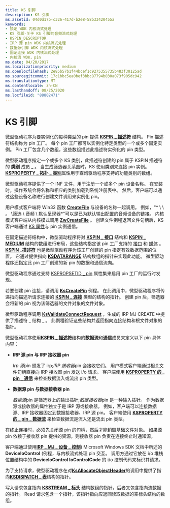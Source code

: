 ```yaml
---
title: KS 引脚
description: KS 引脚
ms.assetid: 04d0d17b-c326-417d-b2e8-58b33420455a
keywords:
- 锁定 WDK 内核流式处理
- KS 引脚-关于 KS 引脚的音频流式处理
- KSPIN_DESCRIPTOR
- IRP 源 pin WDK 内核流式处理
- 数据源引脚 WDK 内核流式处理
- 固定连接 WDK 内核流式处理
- 内核流 WDK，pin
ms.date: 04/20/2017
ms.localizationpriority: medium
ms.openlocfilehash: 2e85b57b1f44bcef1c9275355735b483f30125ad
ms.sourcegitcommit: 17c1bbc5ea0bef3bbc87794b030a073f905dc942
ms.translationtype: MT
ms.contentlocale: zh-CN
ms.lasthandoff: 08/25/2020
ms.locfileid: "88802471"
---
```

# <a name="ks-pins"></a>KS 引脚





微型驱动程序为要实例化的每种类型的 pin 提供 [**KSPIN \_ 描述符**](https://docs.microsoft.com/windows-hardware/drivers/ddi/ks/ns-ks-kspin_descriptor) 结构。 Pin 描述符结构称为 pin 工厂。 每个 pin 工厂都可以实例化特定类型的一个或多个固定实例。 Pin 工厂包含几个数组，这些数组描述此描述符实例化的 pin 类型。

微型驱动程序指定一个或多个 KS 类别，此描述符创建的 pin 属于 KSPIN 描述符的 **类别** 成员 \_ 。 当生成筛选器关系图时，KS 使用类别来连接 pin 实例。 [**KSPROPERTY \_ 拓扑 \_ 类别**](https://docs.microsoft.com/windows-hardware/drivers/stream/ksproperty-topology-categories)属性用于查询驱动程序支持的功能类别的数组。

微型驱动程序提供了一个 INF 文件，用于注册一个或多个 pin 设备名称。 在安装时，操作系统会将名称和相应的类别加载到系统注册表中。 然后，客户端可以通过这些设备名称进行创建文件调用来实例化 pin。

用户模式客户端将 Win32 函数 [**CreateFile**](https://docs.microsoft.com/windows/win32/api/fileapi/nf-fileapi-createfilea) 与设备的名称一起调用。 例如，"* \\ \\ 。 \\筛选 \\ 音频 \\ 默认呈现器*"可以是已为默认输出配置的音频设备的链接。 内核模式客户端从内核模式调用 [**ZwCreateFile**](https://docs.microsoft.com/windows-hardware/drivers/ddi/ntifs/nf-ntifs-ntcreatefile) 。 创建文件例程返回文件句柄后，KS 客户端通过 [KS 属性](ks-properties.md)与 pin 实例通信。

在固定描述符结构中，微型驱动程序将对 [**KSPIN \_ 接口**](https://docs.microsoft.com/previous-versions/ff563537(v=vs.85)) 结构和 [**KSPIN \_ MEDIUM**](https://docs.microsoft.com/previous-versions/ff563538(v=vs.85)) 结构的数组进行布局，这些结构指定该 pin 工厂支持的 [接口](ks-interfaces.md) 和 [媒体](ks-mediums.md) 。 [**KSPIN \_描述符**](https://docs.microsoft.com/windows-hardware/drivers/ddi/ks/ns-ks-kspin_descriptor) 也是微型驱动程序为该工厂创建的 pin 指定有效数据范围的位置。 它通过提供指向 [**KSDATARANGE**](https://docs.microsoft.com/previous-versions/ff561658(v=vs.85)) 结构数组的指针来实现此功能。 微型驱动程序还指定此 pin 工厂创建的新 pin 的数据和通信流向。

微型驱动程序通过支持 [KSPROPSETID \_ pin](https://docs.microsoft.com/windows-hardware/drivers/stream/kspropsetid-pin) 属性集来启用 pin 工厂的运行时发现。

若要创建 pin 连接，请调用 [**KsCreatePin**](https://docs.microsoft.com/windows-hardware/drivers/ddi/ks/nf-ks-kscreatepin) 例程。 在此调用中，微型驱动程序将传递指向描述所请求连接的 [**KSPIN \_ 连接**](https://docs.microsoft.com/windows-hardware/drivers/ddi/ks/ns-ks-kspin_connect) 类型的结构的指针。 创建 pin 后，筛选器会将新的 pin 视为该筛选器的文件对象的文件对象。

微型驱动程序调用 [**KsValidateConnectRequest**](https://docs.microsoft.com/windows-hardware/drivers/ddi/ks/nf-ks-ksvalidateconnectrequest) ，生成的 IRP MJ CREATE 中提供了描述符 \_ 结构 \_ 。 此例程验证这些结构并返回指向连接结构和根文件对象的指针。

微型驱动程序使用[**KSPIN \_ 描述符**](https://docs.microsoft.com/windows-hardware/drivers/ddi/ks/ns-ks-kspin_descriptor)结构的**数据流**和**通信**成员来定义以下 pin 具体内容：

-   **IRP 源 pin 与 IRP 接收器 pin**

    *Irp 源*pin 颁发了 irp;*IRP 接收器*pin 会接收它们。 用户模式客户端通过相关文件句柄直接向 IRP 接收器 pin 发送 i/o 请求。 客户端使用 [**KSPROPERTY 的 \_ pin \_ 通信**](https://docs.microsoft.com/windows-hardware/drivers/stream/ksproperty-pin-communication) 来检查数据流入或流出 pin 类型。

-   **数据源 pin 与数据接收器 pin**

    *数据源*pin 是筛选器上的输出插针;*数据接收器*pin 是一种输入插针。 作为数据源或接收器的属性独立于是 IRP 源或接收器。 例如，客户端可以连接数据源、IRP 接收器固定到数据接收器、IRP 源 pin。 客户端使用 [**KSPROPERTY 的 \_ pin \_ 数据流**](https://docs.microsoft.com/windows-hardware/drivers/stream/ksproperty-pin-dataflow) 来检查数据流是流入还是流出 pin 类型。

在终止连接时，必须先关闭源 pin 的句柄，然后才能销毁基础文件对象。 如果源 pin 依赖于接收器 pin 提供的资源，则接收器 pin 负责在连接终止时通知源。

客户端通过使用[**IRP \_ MJ \_ 设备 \_ 控制**](https://docs.microsoft.com/windows-hardware/drivers/kernel/irp-mj-device-control)) Microsoft Windows SDK 文档中所述的**DeviceIoControl** (例程，与内核流式处理 pin 交互。 调用方通过它放在 i/o 堆栈位置结构中的 **DeviceIoControl IoControlCode** 的 i/o 控制代码来标识其请求。

为了支持请求，微型驱动程序在对[**KsAllocateObjectHeader**](https://docs.microsoft.com/windows-hardware/drivers/ddi/ks/nf-ks-ksallocateobjectheader)的调用中提供了指向[**KSDISPATCH \_ 表**](https://docs.microsoft.com/windows-hardware/drivers/ddi/ks/ns-ks-ksdispatch_table)结构的指针。

写入请求包含指向 [**KSSTREAM \_ 标头**](https://docs.microsoft.com/windows-hardware/drivers/ddi/ks/ns-ks-ksstream_header) 结构数组的指针，后者又包含指向流数据的指针。 Read 请求包含一个指针，该指针指向应返回读取数据的空标头结构的数组。

 

 




